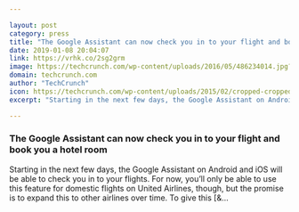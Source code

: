 ```yaml
---

layout: post
category: press
title: "The Google Assistant can now check you in to your flight and book you a hotel room"
date: 2019-01-08 20:04:07
link: https://vrhk.co/2sg2grm
image: https://techcrunch.com/wp-content/uploads/2016/05/486234014.jpg?w=618
domain: techcrunch.com
author: "TechCrunch"
icon: https://techcrunch.com/wp-content/uploads/2015/02/cropped-cropped-favicon-gradient.png?w=180
excerpt: "Starting in the next few days, the Google Assistant on Android and iOS will be able to check you in to your flights. For now, you’ll only be able to use this feature for domestic flights on United Airlines, though, but the promise is to expand this to other airlines over time. To give this [&amp;…"

---
```


### The Google Assistant can now check you in to your flight and book you a hotel room

Starting in the next few days, the Google Assistant on Android and iOS will be able to check you in to your flights. For now, you’ll only be able to use this feature for domestic flights on United Airlines, though, but the promise is to expand this to other airlines over time. To give this [&amp;…